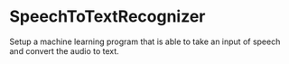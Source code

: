 # SpeechToTextRecognizer
Setup a machine learning program that is able to take an input of speech and convert the audio to text.
